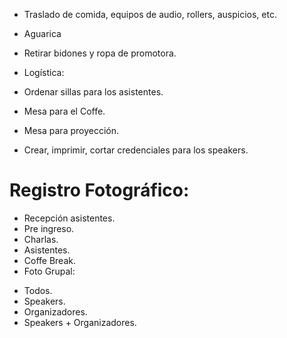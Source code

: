 + Traslado de comida, equipos de audio, rollers, auspicios, etc.


+ Aguarica
- Retirar bidones y ropa de promotora.
- Logística:
- Ordenar sillas para los asistentes.
- Mesa para el Coffe.
- Mesa para proyección.

- Crear, imprimir, cortar credenciales para los speakers.

# Registro Fotográfico:
+ Recepción asistentes.
+ Pre ingreso.
+ Charlas.
+ Asistentes.
+ Coffe Break.
+ Foto Grupal: 
- Todos.
- Speakers.
- Organizadores.
- Speakers + Organizadores.